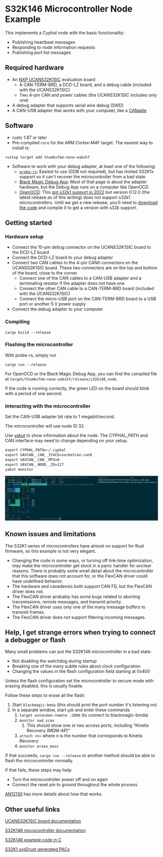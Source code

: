 # S32K146 Microcontroller Node Example

This implements a Cyphal node with the basic functionality:
* Publishing heartbeat messages
* Responding to node information requests
* Publishing port list messages

## Required hardware

* An [NXP UCANS32K1SIC](https://www.nxp.com/design/design-center/development-boards-and-designs/UCANS32K1SIC)
  evaluation board
  * A CAN-TERM-BRD, a DCD-LZ board, and a debug cable (included with the UCANS32K1SIC)
  * Two 4-pin CAN and power cables (the UCANS32K1SIC includes only one)
* A debug adapter that supports serial wire debug (SWD)
* A CAN-USB adapter that works with your computer, like a [CANable](https://canable.io/)

## Software

* rustc 1.87 or later
* Pre-compiled `core` for the ARM Cortex-M4F target. The easiest way to install is:
```shell
rustup target add thumbv7em-none-eabihf
```
* Software to work with your debug adapter, at least one of the following:
  * [`probe-rs`](https://probe.rs/): Easiest to use (GDB not required), but has limited S32K1x support
    so it can't recover the microcontroller from a bad state
  * [Black Magic Debug App](https://black-magic.org/): Most of that page is about the adapter hardware, but the
    Debug App runs on a computer like OpenOCD.
  * [OpenOCD](https://openocd.org/): This [got s32k1 support in 2022](https://sourceforge.net/p/openocd/code/ci/a77d280bd07b355b5ec981a91eefa88695081bf1/)
    but version 0.12.0 (the latest release as of this writing) does not support s32k1 microcontrollers.
    Until we get a new release, you'll need to [download the code](https://sourceforge.net/p/openocd/code/ci/master/tree/)
    and compile it to get a version with s32k support.

## Getting started

### Hardware setup

* Connect the 10-pin debug connector on the UCANS32K1SIC board to the DCD-LZ board
* Connect the DCD-LZ board to your debug adapter
* Connect two CAN cables to the 4-pin CAN0 connectors on the UCANS32K1SIC board. These two connectors are on the top
  and bottom of the board, close to the corner.
  * Connect one of the CAN cables to a CAN-USB adapter and a terminating resistor if the adapter does not have one
  * Connect the other CAN cable to a CAN-TERM-BRD board (included with the UCANS32K1SIC)
  * Connect the micro-USB port on the CAN-TERM-BRD board to a USB port or another 5 V power supply
* Connect the debug adapter to your computer

### Compiling

```shell
cargo build --release
```

### Flashing the microcontroller

With probe-rs, simply run
```shell
cargo run --release
```
For OpenOCD or the Black Magic Debug App, you can find the compiled file at `target/thumbv7em-none-eabihf/release/s32k146_node`.

If the code is running correctly, the green LED on the board should blink with a period of one second.

### Interacting with the microcontroller

Set the CAN-USB adapter bit rate to 1 megabit/second.

The microcontroller will use node ID 32.

Use [yakut](https://github.com/openCyphal/yakut) to show information about the node.
The CYPHAL_PATH and CAN interface may need to change depending on your setup.
```shell
export CYPHAL_PATH=~/.cyphal
export UAVCAN__CAN__IFACE=socketcan:can0
export UAVCAN__CAN__MTU=8
export UAVCAN__NODE__ID=127
yakut monitor
```
![yakut screenshot](doc/yakut_monitor.png)

## Known issues and limitations

The S32K1 series of microcontrollers have almost no support for Rust firmware, so this example is not very elegant.

* Changing the code in some ways, or turning off link-time optimization, may make the microcontroller get stuck in a
  panic handler for unclear reasons. There is probably some small detail about the microcontroller that this software
  does not account for, or the FlexCAN driver could have undefined behavior.
* The hardware and canadensis both support CAN FD, but the FlexCAN driver does not.
* The FlexCAN driver probably has some bugs related to aborting transmissions, remote messages, and transmit priority.
* The FlexCAN driver uses only one of the many message buffers to transmit frames.
* The FlexCAN driver does not support filtering incoming messages.

## Help, I get strange errors when trying to connect a debugger or flash

Many small problems can put the S32K146 microcontroller in a bad state:
* Not disabling the watchdog during startup
* Breaking one of the many subtle rules about clock configuration
* Changing the values in the flash configuration field starting at 0x400

Unless the flash configuration set the microcontroller to secure mode with erasing disabled, this is usually fixable.

Follow these steps to erase all the flash:

1. Start `blackmagic-bmda` (this should print the port number it's listening on)
2. In a separate window, start `gdb` and enter these commands
   1. `target extended-remote :2000` (to connect to blackmagic-bmda)
   2. `monitor swd_scan`
      1. This should show one or two access ports, including "Kinetis Recovery (MDM-AP)"
   3. `attach <n>` where n is the number that corresponds to Kinetis Recovery
   4. `monitor erase_mass`

If that succeeds, `cargo run --release` or another method should be able to flash the microcontroller normally.

If that fails, these steps may help:
* Turn the microcontroller power off and on again
* Connect the reset pin to ground throughout the whole process

[AN12130](https://www.nxp.com/docs/en/application-note/AN12130.pdf) has more details about how that works.

## Other useful links

[UCANS32K1SIC board documentation](https://www.nxp.com/document/guide/getting-started-with-the-ucans32k1sic-evaluation-board:GS-UCANS32K1SIC?section=get-hardware)

[S32K146 microcontroller documentation](https://www.nxp.com/products/S32K1)

[S32K146 example code in C](https://github.com/nxp-auto-support/s32k146_cookbook/tree/master)

[S32K1 svd2rust generated PACs](https://github.com/wcpannell/s32k1-pacs)